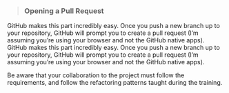 > ### Opening a Pull Request

GitHub makes this part incredibly easy. Once you push a new branch up to your repository, GitHub will prompt you to create a pull request (I’m assuming you’re using your browser and not the GitHub native apps). 
GitHub makes this part incredibly easy. Once you push a new branch up to your repository, GitHub will prompt you to create a pull request (I’m assuming you’re using your browser and not the GitHub native apps).

Be aware that your collaboration to the project must follow the requirements, and follow the refactoring patterns taught during the training.